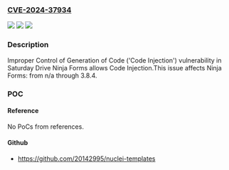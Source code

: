 ### [CVE-2024-37934](https://cve.mitre.org/cgi-bin/cvename.cgi?name=CVE-2024-37934)
![](https://img.shields.io/static/v1?label=Product&message=Ninja%20Forms&color=blue)
![](https://img.shields.io/static/v1?label=Version&message=n%2Fa&color=blue)
![](https://img.shields.io/static/v1?label=Vulnerability&message=CWE-94%20Improper%20Control%20of%20Generation%20of%20Code%20('Code%20Injection')&color=brighgreen)

### Description

Improper Control of Generation of Code ('Code Injection') vulnerability in Saturday Drive Ninja Forms allows Code Injection.This issue affects Ninja Forms: from n/a through 3.8.4.

### POC

#### Reference
No PoCs from references.

#### Github
- https://github.com/20142995/nuclei-templates

